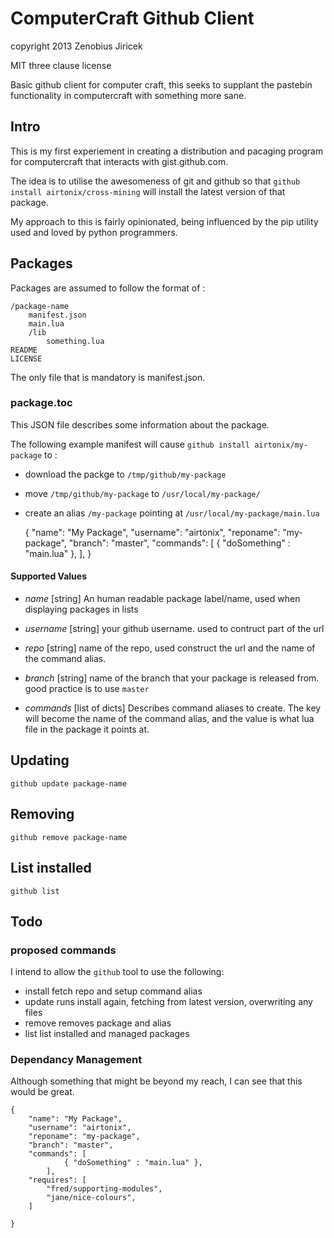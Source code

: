 # ComputerCraft Github Client

copyright 2013 Zenobius Jiricek

MIT three clause license

Basic github client for computer craft, this seeks to supplant the pastebin functionality in 
computercraft with something more sane.



## Intro

This is my first experiement in creating a distribution and pacaging program for computercraft 
that interacts with gist.github.com.

The idea is to utilise the awesomeness of git and github so that `github install airtonix/cross-mining` 
will install the latest version of that package.

My approach to this is fairly opinionated, being influenced by the pip utility used and loved by 
python programmers.


## Packages

Packages are assumed to follow the format of :

    /package-name
	    manifest.json
        main.lua
        /lib
            something.lua
    README
    LICENSE


The only file that is mandatory is manifest.json.


### package.toc

This JSON file describes some information about the package.


The following example manifest will cause `github install airtonix/my-package` to :
* download the packge to `/tmp/github/my-package`
* move `/tmp/github/my-package` to `/usr/local/my-package/`
* create an alias `/my-package` pointing at `/usr/local/my-package/main.lua`

	{
		"name": "My Package",
		"username": "airtonix",
		"reponame": "my-package",
		"branch": "master",
		"commands": [
				{ "doSomething" : "main.lua" },
			],
	}

#### Supported Values

* *name* [string]
An human readable package label/name, used when displaying packages in lists

* *username* [string]
your github username. used to contruct part of the url

* *repo* [string]
name of the repo, used construct the url and the name of the command alias.

* *branch* [string]
name of the branch that your package is released from. good practice is to use `master`

* *commands* [list of dicts]
Describes command aliases to create.
The key will become the name of the command alias, and the value is what lua file in the package it points at.



## Updating

	github update package-name

## Removing

	github remove package-name

## List installed

	github list



## Todo

### proposed commands

I intend to allow the `github` tool to use the following:

* install
	fetch repo and setup command alias
* update
	runs install again, fetching from latest version, overwriting any files
* remove
	removes package and alias
* list
	list installed and managed packages


### Dependancy Management

Although something that might be beyond my reach, I can see that this would be great.

	{
		"name": "My Package",
		"username": "airtonix",
		"reponame": "my-package",
		"branch": "master",
		"commands": [
				{ "doSomething" : "main.lua" },
			],
		"requires": [
			"fred/supporting-modules",
			"jane/nice-colours",
		]

	}

